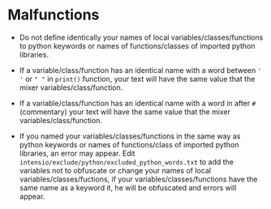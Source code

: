 # Malfunctions
- Do not define identically your names of local variables/classes/functions to python keywords or names of functions/classes of imported python libraries.

- If a variable/class/function has an identical name with a word between `' '` or `" "` in `print()` function, your text will have the same value that the mixer variables/class/function.

- If a variable/class/function has an identical name with a word  in after `#` (commentary) your text will have the same value that the mixer variables/class/function.

- If you named your variables/classes/functions in the same way as python keywords or names of functions/class of imported python libraries, an error may appear. Edit `intensio/exclude/python/excluded_python_words.txt` to add the variables not to obfuscate or change your names of local variables/classes/fuctions, if your variables/classes/functions  have the same name as a keyword it, he will be obfuscated and errors will appear.
